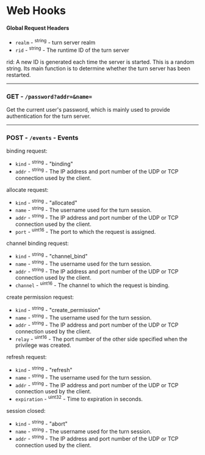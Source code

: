 # Web Hooks

#### Global Request Headers

* `realm` - <sup>string</sup> - turn server realm
* `rid` - <sup>string</sup> - The runtime ID of the turn server

rid: A new ID is generated each time the server is started. This is a random string. Its main function is to determine whether the turn server has been restarted.

***

### GET - `/password?addr=&name=`

Get the current user's password, which is mainly used to provide authentication for the turn server.

***

### POST - `/events` - Events

binding request:

* `kind` - <sup>string</sup> - "binding"
* `addr` - <sup>string</sup> - The IP address and port number of the UDP or TCP connection used by the client.

allocate request:

* `kind` - <sup>string</sup> - "allocated"
* `name` - <sup>string</sup> - The username used for the turn session.
* `addr` - <sup>string</sup> - The IP address and port number of the UDP or TCP connection used by the client.
* `port` - <sup>uint16</sup> - The port to which the request is assigned.

channel binding request:

* `kind` - <sup>string</sup> - "channel_bind"
* `name` - <sup>string</sup> - The username used for the turn session.
* `addr` - <sup>string</sup> - The IP address and port number of the UDP or TCP connection used by the client.
* `channel` - <sup>uint16</sup> - The channel to which the request is binding.

create permission request:

* `kind` - <sup>string</sup> - "create_permission"
* `name` - <sup>string</sup> - The username used for the turn session.
* `addr` - <sup>string</sup> - The IP address and port number of the UDP or TCP connection used by the client.
* `relay` - <sup>uint16</sup> - The port number of the other side specified when the privilege was created.

refresh request:

* `kind` - <sup>string</sup> - "refresh"
* `name` - <sup>string</sup> - The username used for the turn session.
* `addr` - <sup>string</sup> - The IP address and port number of the UDP or TCP connection used by the client.
* `expiration` - <sup>uint32</sup> - Time to expiration in seconds.

session closed:

* `kind` - <sup>string</sup> - "abort"
* `name` - <sup>string</sup> - The username used for the turn session.
* `addr` - <sup>string</sup> - The IP address and port number of the UDP or TCP connection used by the client.
